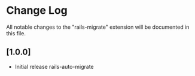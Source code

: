 # Change Log

All notable changes to the "rails-migrate" extension will be documented in this file.

## [1.0.0]

- Initial release  rails-auto-migrate
